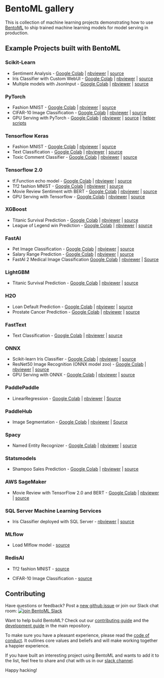 # BentoML gallery

This is collection of machine learning projects demonstrating how to use
[BentoML](https://github.com/bentoml/BentoML) to ship trained machine learning models
for model serving in production.


## Example Projects built with BentoML


### Scikit-Learn

* Sentiment Analysis - [Google Colab](https://colab.research.google.com/github/bentoml/gallery/blob/0.13-LTS/scikit-learn/sentiment-analysis/sklearn-sentiment-analysis.ipynb) | [nbviewer](https://nbviewer.jupyter.org/github/bentoml/gallery/blob/0.13-LTS/scikit-learn/sentiment-analysis/sklearn-sentiment-analysis.ipynb) | [source](https://github.com/bentoml/gallery/blob/0.13-LTS/scikit-learn/sentiment-analysis/sklearn-sentiment-analysis.ipynb)
* Iris Classifier with Custom WebUI - [Google Colab](https://colab.research.google.com/github/bentoml/gallery/blob/0.13-LTS/scikit-learn/iris-classifier/iris-classifier.ipynb) | [nbviewer](https://nbviewer.jupyter.org/github/bentoml/gallery/blob/0.13-LTS/scikit-learn/iris-classifier/iris-classifier.ipynb) | [source](https://github.com/bentoml/gallery/blob/0.13-LTS/scikit-learn/iris-classifier/iris-classifier.ipynb)
* Multiple models with JsonInput  - [Google Colab](https://colab.research.google.com/github/bentoml/gallery/blob/0.13-LTS/scikit-learn/titanic-multiple-models-jsoninput/multiple_models-titanic-survival-prediction.ipynb) | [nbviewer](https://nbviewer.jupyter.org/github/bentoml/gallery/blob/0.13-LTS/scikit-learn/titanic-multiple-models-jsoninput/multiple_models-titanic-survival-prediction.ipynb) | [source](https://github.com/bentoml/gallery/blob/0.13-LTS/scikit-learn/titanic-multiple-models-jsoninput/multiple_models-titanic-survival-prediction.ipynb)


### PyTorch

* Fashion MNIST - [Google Colab](https://colab.research.google.com/github/bentoml/gallery/blob/0.13-LTS/pytorch/fashion-mnist/pytorch-fashion-mnist.ipynb) | [nbviewer](https://nbviewer.jupyter.org/github/bentoml/gallery/blob/0.13-LTS/pytorch/fashion-mnist/pytorch-fashion-mnist.ipynb) | [source](https://github.com/bentoml/gallery/blob/0.13-LTS/pytorch/fashion-mnist/pytorch-fashion-mnist.ipynb)
* CIFAR-10 Image Classification - [Google Colab](https://colab.research.google.com/github/bentoml/gallery/blob/0.13-LTS/pytorch/cifar10-image-classification/pytorch-cifar10-image-classification.ipynb) | [nbviewer](https://nbviewer.jupyter.org/github/bentoml/gallery/blob/0.13-LTS/pytorch/cifar10-image-classification/pytorch-cifar10-image-classification.ipynb) | [source](https://github.com/bentoml/gallery/blob/0.13-LTS/pytorch/cifar10-image-classification/pytorch-cifar10-image-classification.ipynb)
* GPU Serving with PyTorch - [Google Colab](https://colab.research.google.com/github/bentoml/gallery/blob/0.13-LTS/pytorch/news-classification-gpu/news-classification.ipynb) | [nbviewer](https://nbviewer.jupyter.org/github/bentoml/gallery/blob/0.13-LTS/pytorch/news-classification-gpu/news-classification.ipynb) | [source](https://github.com/bentoml/gallery/blob/0.13-LTS/pytorch/news-classification-gpu/news-classification.ipynb) | [helper scripts](https://github.com/bentoml/gallery/blob/0.13-LTS/pytorch/news-classification-gpu/train.py)


### Tensorflow Keras

* Fashion MNIST - [Google Colab](https://colab.research.google.com/github/bentoml/gallery/blob/0.13-LTS/legacy-keras/fashion-mnist/keras-fashion-mnist.ipynb) | [nbviewer](https://nbviewer.jupyter.org/github/bentoml/gallery/blob/0.13-LTS/legacy-keras/fashion-mnist/keras-fashion-mnist.ipynb) | [source](https://github.com/bentoml/gallery/blob/0.13-LTS/legacy-keras/fashion-mnist/keras-fashion-mnist.ipynb)
* Text Classification - [Google Colab](https://colab.research.google.com/github/bentoml/gallery/blob/0.13-LTS/legacy-keras/text-classification/keras-text-classification.ipynb) | [nbviewer](https://nbviewer.jupyter.org/github/bentoml/gallery/blob/0.13-LTS/legacy-keras/text-classification/keras-text-classification.ipynb) | [source](https://github.com/bentoml/gallery/blob/0.13-LTS/legacy-keras/text-classification/keras-text-classification.ipynb)
* Toxic Comment Classifier - [Google Colab](https://colab.research.google.com/github/bentoml/gallery/blob/0.13-LTS/legacy-keras/toxic-comment-classification/keras-toxic-comment-classification.ipynb) | [nbviewer](https://nbviewer.jupyter.org/github/bentoml/gallery/blob/0.13-LTS/legacy-keras/toxic-comment-classification/keras-toxic-comment-classification.ipynb) | [source](https://github.com/bentoml/gallery/blob/0.13-LTS/legacy-keras/toxic-comment-classification/keras-toxic-comment-classification.ipynb)


### Tensorflow 2.0

* tf.Function echo model - [Google Colab](https://colab.research.google.com/github/bentoml/gallery/blob/0.13-LTS/tensorflow/echo/tensorflow-echo.ipynb) | [nbviewer](https://nbviewer.jupyter.org/github/bentoml/gallery/blob/0.13-LTS/tensorflow/echo/tensorflow-echo.ipynb) | [source](https://github.com/bentoml/gallery/blob/0.13-LTS/tensorflow/echo/tensorflow-echo.ipynb)
* Tf2 fashion MNIST - [Google Colab](https://colab.research.google.com/github/bentoml/gallery/blob/0.13-LTS/tensorflow/fashion-mnist/tensorflow_2_fasion_mnist.ipynb) | [nbviewer](https://nbviewer.jupyter.org/github/bentoml/gallery/blob/0.13-LTS/tensorflow/fashion-mnist/tensorflow_2_fashion_mnist.ipynb) | [source](https://github.com/bentoml/gallery/blob/0.13-LTS/tensorflow/fashion-mnist/tensorflow_2_fashion_mnist.ipynb)
* Movie Review Sentiment with BERT - [Google Colab](https://colab.research.google.com/github/bentoml/gallery/blob/0.13-LTS/tensorflow/bert/bert_movie_reviews.ipynb) | [nbviewer](https://nbviewer.jupyter.org/github/bentoml/gallery/blob/0.13-LTS/tensorflow/bert/bert_movie_reviews.ipynb) | [source](https://github.com/bentoml/gallery/blob/0.13-LTS/tensorflow/bert/bert_movie_reviews.ipynb)
* GPU Serving with Tensorflow - [Google Colab](https://colab.research.google.com/github/bentoml/gallery/blob/0.13-LTS/tensorflow/sentiment-analysis-gpu/sentiment-analysis-gpu.ipynb) | [nbviewer](https://nbviewer.jupyter.org/github/bentoml/gallery/blob/0.13-LTS/tensorflow/sentiment-analysis-gpu/sentiment-analysis-gpu.ipynb) | [source](https://github.com/bentoml/gallery/blob/0.13-LTS/tensorflow/sentiment-analysis-gpu/sentiment-analysis-gpu.ipynb)

### XGBoost

* Titanic Survival Prediction - [Google Colab](https://colab.research.google.com/github/bentoml/gallery/blob/0.13-LTS/xgboost/titanic-survival-prediction/xgboost-titanic-survival-prediction.ipynb) | [nbviewer](https://nbviewer.jupyter.org/github/bentoml/gallery/blob/0.13-LTS/xgboost/titanic-survival-prediction/xgboost-titanic-survival-prediction.ipynb) | [source](https://github.com/bentoml/gallery/blob/0.13-LTS/xgboost/titanic-survival-prediction/xgboost-titanic-survival-prediction.ipynb)
* League of Legend win Prediction - [Google Colab](https://colab.research.google.com/github/bentoml/gallery/blob/0.13-LTS/xgboost/league-of-legend-win-prediction/xgboost-league-of-legend-win-prediction.ipynb) | [nbviewer](https://nbviewer.jupyter.org/github/bentoml/gallery/blob/0.13-LTS/xgboost/league-of-legend-win-prediction/xgboost-league-of-legend-win-prediction.ipynb) | [source](https://github.com/bentoml/gallery/blob/0.13-LTS/xgboost/league-of-legend-win-prediction/xgboost-league-of-legend-win-prediction.ipynb)

### FastAI

* Pet Image Classification - [Google Colab](https://colab.research.google.com/github/bentoml/gallery/blob/0.13-LTS/fast-ai/pet-image-classification/fast-ai-pet-image-classification.ipynb) | [nbviewer](https://nbviewer.jupyter.org/github/bentoml/gallery/blob/0.13-LTS/fast-ai/pet-image-classification/fast-ai-pet-image-classification.ipynb) | [source](https://github.com/bentoml/gallery/blob/0.13-LTS/fast-ai/pet-image-classification/fast-ai-pet-image-classification.ipynb)
* Salary Range Prediction - [Google Colab](https://colab.research.google.com/github/bentoml/gallery/blob/0.13-LTS/fast-ai/salary-range-prediction/fast-ai-salary-range-prediction.ipynb) | [nbviewer](https://nbviewer.jupyter.org/github/bentoml/gallery/blob/0.13-LTS/fast-ai/salary-range-prediction/fast-ai-salary-range-prediction.ipynb) | [source](https://github.com/bentoml/gallery/blob/0.13-LTS/fast-ai/salary-range-prediction/fast-ai-salary-range-prediction.ipynb)
* FastAI 2 Medical Image Classification [Google Colab](https://colab.research.google.com/github/bentoml/gallery/blob/0.13-LTS/fast-ai/fastai2_medical/medical_imaging.ipynb) | [nbviewer](https://nbviewer.jupyter.org/github/bentoml/gallery/blob/0.13-LTS/fast-ai/fastai2_medical/medical_imaging.ipynb) | [Source](https://github.com/bentoml/gallery/blob/0.13-LTS/fast-ai/fastai2_medical/medical_imaging.ipynb)

### LightGBM

* Titanic Survival Prediction -  [Google Colab](https://colab.research.google.com/github/bentoml/gallery/blob/0.13-LTS/lightbgm/titanic-survival-prediction/lightbgm-titanic-survival-prediction.ipynb) | [nbviewer](https://nbviewer.jupyter.org/github/bentoml/gallery/blob/0.13-LTS/lightbgm/titanic-survival-prediction/lightbgm-titanic-survival-prediction.ipynb) | [source](https://github.com/bentoml/gallery/blob/0.13-LTS/lightbgm/titanic-survival-prediction/lightbgm-titanic-survival-prediction.ipynb)


### H2O

* Loan Default Prediction - [Google Colab](https://colab.research.google.com/github/bentoml/gallery/blob/0.13-LTS/h2o/loan-prediction/h2o-loan-prediction.ipynb) | [nbviewer](https://nbviewer.jupyter.org/github/bentoml/gallery/blob/0.13-LTS/h2o/loan-prediction/h2o-loan-prediction.ipynb) | [source](https://github.com/bentoml/gallery/blob/0.13-LTS/h2o/loan-prediction/h2o-loan-prediction.ipynb)
* Prostate Cancer Prediction - [Google Colab](https://colab.research.google.com/github/bentoml/gallery/blob/0.13-LTS/h2o/prostate-cancer-classification/h2o-prostate-cancer-classification.ipynb) | [nbviewer](https://nbviewer.jupyter.org/github/bentoml/gallery/blob/0.13-LTS/h2o/prostate-cancer-classification/h2o-prostate-cancer-classification.ipynb) | [source](https://github.com/bentoml/gallery/blob/0.13-LTS/h2o/prostate-cancer-classification/h2o-prostate-cancer-classification.ipynb)


### FastText

* Text Classification - [Google Colab](https://colab.research.google.com/github/bentoml/gallery/blob/0.13-LTS/fasttext/text-classification/text-classification.ipynb) | [nbviewer](https://nbviewer.jupyter.org/github/bentoml/gallery/blob/0.13-LTS/fasttext/text-classification/text-classification.ipynb) | [source](https://github.com/bentoml/gallery/blob/0.13-LTS/fasttext/text-classification/text-classification.ipynb)


### ONNX

* Scikit-learn Iris Classifier - [Google Colab](https://colab.research.google.com/github/bentoml/gallery/blob/0.13-LTS/onnx/sklearn-iris-classifier/SK-iris-classifier.ipynb) | [nbviewer](https://nbviewer.jupyter.org/github/bentoml/gallery/blob/0.13-LTS/onnx/sklearn-iris-classifier/SK-iris-classifier.ipynb) | [source](https://github.com/bentoml/gallery/blob/0.13-LTS/onnx/sklearn-iris-classifier/SK-iris-classifier.ipynb)
* ResNet50 Image Recognition (ONNX model zoo) - [Google Colab](https://colab.research.google.com/github/bentoml/gallery/blob/0.13-LTS/onnx/resnet50/resnet50.ipynb) | [nbviewer](https://nbviewer.jupyter.org/github/bentoml/gallery/blob/0.13-LTS/onnx/resnet50/resnet50.ipynb) | [source](https://github.com/bentoml/gallery/blob/0.13-LTS/onnx/resnet50/resnet50.ipynb)
* GPU Serving with ONNX - [Google Colab](https://colab.research.google.com/github/bentoml/gallery/blob/0.13-LTS/onnx/news-classification-gpu/news-classification-gpu.ipynb) | [nbviewer](https://nbviewer.jupyter.org/github/bentoml/gallery/blob/0.13-LTS/onnx/news-classification-gpu/news-classification-gpu.ipynb) | [source](https://github.com/bentoml/gallery/blob/0.13-LTS/onnx/news-classification-gpu/news-classification-gpu.ipynb)


### PaddlePaddle

* LinearRegression - [Google Colab](https://colab.research.google.com/github/bentoml/gallery/blob/0.13-LTS/paddlepaddle/LinearRegression/LinearRegression.ipynb) | [nbviewer](https://nbviewer.jupyter.org/github/bentoml/gallery/blob/0.13-LTS/paddlepaddle/LinearRegression/LinearRegression.ipynb) | [Source](https://github.com/bentoml/gallery/blob/0.13-LTS/paddlepaddle/LinearRegression/LinearRegression.ipynb)


### PaddleHub

* Image Segmentation - [Google Colab](https://colab.research.google.com/github/bentoml/gallery/blob/0.13-LTS/paddlehub/image-segmentation/image-segmentation.ipynb) | [nbviewer](https://nbviewer.jupyter.org/github/bentoml/gallery/blob/0.13-LTS/paddlehub/image-segmentation/image-segmentation.ipynb) | [Source](https://github.com/bentoml/gallery/blob/0.13-LTS/paddlehub/image-segmentation/image-segmentation.ipynb)


### Spacy

* Named Entity Recognizer - [Google Colab](https://colab.research.google.com/github/bentoml/gallery/blob/0.13-LTS/spacy/named-entity-recognizer/named-entity-recognizer.ipynb) | [nbviewer](https://nbviewer.jupyter.org/github/bentoml/gallery/blob/0.13-LTS/spacy/named-entity-recognizer/named-entity-recognizer.ipynb) | [source](https://github.com/bentoml/gallery/blob/0.13-LTS/spacy/named-entity-recognizer/named-entity-recognizer.ipynb)


### Statsmodels

* Shampoo Sales Prediction -  [Google Colab](https://colab.research.google.com/github/bentoml/gallery/blob/0.13-LTS/statsmodels_holt/bentoml_statsmodels.ipynb) | [nbviewer](https://nbviewer.jupyter.org/github/bentoml/gallery/blob/0.13-LTS/statsmodels_holt/bentoml_statsmodels.ipynb) | [source](https://github.com/bentoml/gallery/blob/0.13-LTS/statsmodels_holt/bentoml_statsmodels.ipynb)



### AWS SageMaker

* Movie Review with TensorFlow 2.0 and BERT - [Google Colab](https://colab.research.google.com/github/bentoml/gallery/blob/0.13-LTS/end-to-end/sagemaker-deployment/MovieReview-sagemaker-deployment.ipynb) | [nbviewer](https://nbviewer.jupyter.org/github/bentoml/gallery/blob/0.13-LTS/end-to-end/sagemaker-deployment/MovieReview-sagemaker-deployment.ipynb) | [source](https://github.com/bentoml/gallery/blob/0.13-LTS/end-to-end/sagemaker-deployment/MovieReview-sagemaker-deployment.ipynbb)


###  SQL Server Machine Learning Services

* Iris Classifier deployed with SQL Server - [nbviewer](https://nbviewer.jupyter.org/github/bentoml/gallery/blob/0.13-LTS/end-to-end/sql-server-deployment/sql-server-deployment.ipynb) | [source](https://github.com/bentoml/gallery/blob/0.13-LTS/end-to-end/sql-server-deployment/sql-server-deployment.ipynb)


### MLflow

* Load Mlflow model - [source](https://github.com/bentoml/gallery/blob/0.13-LTS/bentomlflow/mlflow-to-bentoml-example.ipynb)


### RedisAI

* Tf2 fashion MNIST - [source](https://github.com/bentoml/gallery/blob/0.13-LTS/bentoml-redisai/tensorflow/tensorflow_2_fashion_mnist.ipynb)

* CIFAR-10 Image Classification - [source](https://github.com/bentoml/gallery/blob/0.13-LTS/bentoml-redisai/pytorch/pytorch-cifar10-image-classification.ipynb)

## Contributing

Have questions or feedback? Post a [new github issue](https://github.com/bentoml/BentoML/issues/new/choose)
or join our Slack chat room: [![join BentoML
Slack](https://badgen.net/badge/Join/BentoML%20Slack/cyan?icon=slack)](http://bit.ly/2N5IpbB)

Want to help build BentoML? Check out our
[contributing guide](https://github.com/bentoml/BentoML/blob/0.13-LTS/CONTRIBUTING.md) and the
[development guide](https://github.com/bentoml/BentoML/blob/0.13-LTS/DEVELOPMENT.md) in the main repository.

To make sure you have a pleasant experience, please read the [code of conduct](https://github.com/bentoml/BentoML/blob/0.13-LTS/CODE_OF_CONDUCT.md).
It outlines core values and beliefs and will make working together a happier experience.

If you have built an interesting project using BentoML and wants to add
it to the list, feel free to share and chat with us in our [slack channel](http://bit.ly/2N5IpbB).

Happy hacking!
